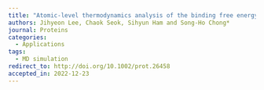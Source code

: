 ```yaml
---
title: "Atomic-level thermodynamics analysis of the binding free energy of SARS-CoV-2 neutralizing antibodies"
authors: Jihyeon Lee, Chaok Seok, Sihyun Ham and Song-Ho Chong*
journal: Proteins
categories:
  - Applications
tags:
  - MD simulation
redirect_to: http://doi.org/10.1002/prot.26458
accepted_in: 2022-12-23
---
```

